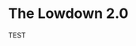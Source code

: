 <html>
<head>
  <link rel="stylesheet" href="https://thelowdown.me/css/main.css">
</head>
  
<body>

  <h1>The Lowdown 2.0</h1>
    
  <p>TEST</p>
  
</body>
</html>
